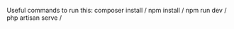 Useful commands to run this: composer install / 
                             npm install / 
                             npm run dev / 
                             php artisan serve / 
